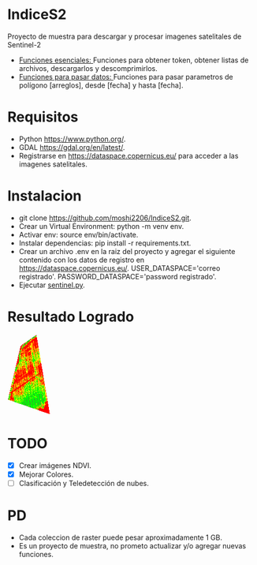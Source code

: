 # IndiceS2
Proyecto de muestra para descargar y procesar imagenes satelitales de Sentinel-2

* [Funciones esenciales: ](copernicus.py) Funciones para obtener token, obtener listas de archivos, descargarlos y descomprimirlos.
* [Funciones para pasar datos: ](sentinel.py) Funciones para pasar parametros de polígono [arreglos], desde [fecha] y hasta [fecha].

# Requisitos
* Python https://www.python.org/.
* GDAL https://gdal.org/en/latest/.
* Registrarse en https://dataspace.copernicus.eu/ para acceder a las imagenes satelitales.

# Instalacion
* git clone https://github.com/moshi2206/IndiceS2.git.
* Crear un Virtual Environment: python -m venv env.
* Activar env: source env/bin/activate.
* Instalar dependencias: pip install -r requirements.txt.
* Crear un archivo .env en la raiz del proyecto y agregar el siguiente contenido con los datos de registro en https://dataspace.copernicus.eu/.
    USER_DATASPACE='correo registrado'.
    PASSWORD_DATASPACE='password registrado'.
* Ejecutar [sentinel.py](sentinel.py).

# Resultado Logrado
![Resultado](/ndvi/NDVI.png)

# TODO
- [x] Crear imágenes NDVI.
- [x] Mejorar Colores.
- [ ] Clasificación y Teledetección de nubes.

# PD
* Cada coleccion de raster puede pesar aproximadamente 1 GB.
* Es un proyecto de muestra, no prometo actualizar y/o agregar nuevas funciones.